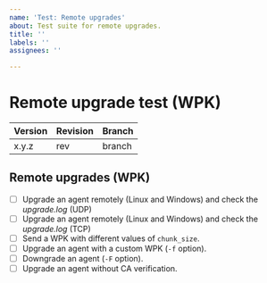 ```yaml
---
name: 'Test: Remote upgrades'
about: Test suite for remote upgrades.
title: ''
labels: ''
assignees: ''

---
```


# Remote upgrade test (WPK)

| Version | Revision | Branch |
| --- | --- | --- |
| x.y.z | rev | branch |

## Remote upgrades (WPK)

- [ ] Upgrade an agent remotely (Linux and Windows) and check the _upgrade.log_  (UDP)
- [ ] Upgrade an agent remotely (Linux and Windows) and check the _upgrade.log_  (TCP)
- [ ] Send a WPK with different values of `chunk_size`.
- [ ] Upgrade an agent with a custom WPK (`-f` option).
- [ ] Downgrade an agent (`-F` option).
- [ ] Upgrade an agent without CA verification.